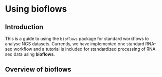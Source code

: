 # Using bioflows

## Introduction

This is a guide to using the `bioflows` package for standard
workflows to analyse NGS datasets. Currently, we have implemented one
standard RNA-seq workflow and a tutorial is included for standardized processing of
RNA-seq data using **bioflows**.


## Overview of bioflows
